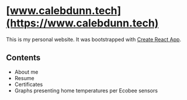 # [www.calebdunn.tech](https://www.calebdunn.tech)

This is my personal website.  It was bootstrapped with [Create React App](https://github.com/facebook/create-react-app).

## Contents
- About me
- Resume
- Certificates
- Graphs presenting home temperatures per Ecobee sensors

